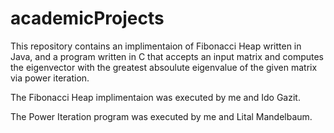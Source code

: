 # academicProjects
This repository contains an implimentaion of Fibonacci Heap written in Java, and a program written in C that accepts an input matrix and computes the eigenvector with the greatest absoulute eigenvalue of the given matrix via power iteration.

The Fibonacci Heap implimentaion was executed by me and Ido Gazit.

The Power Iteration program was executed by me and Lital Mandelbaum.
